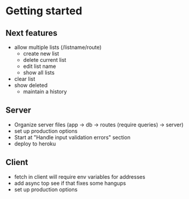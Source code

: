 # Getting started

## Next features

* allow multiple lists (/listname/route)
  * create new list
  * delete current list
  * edit list name
  * show all lists
* clear list
* show deleted
  * maintain a history

## Server

* Organize server files (app -> db -> routes (require queries) -> server)
* set up production options
* Start at "Handle input validation errors" section
* deploy to heroku

## Client

* fetch in client will require env variables for addresses
* add async top see if that fixes some hangups
* set up production options
